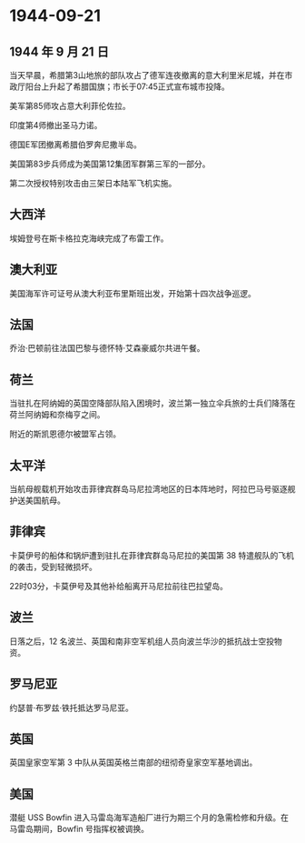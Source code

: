 # 1944-09-21

## 1944 年 9 月 21 日

当天早晨，希腊第3山地旅的部队攻占了德军连夜撤离的意大利里米尼城，并在市政厅阳台上升起了希腊国旗；市长于07:45正式宣布城市投降。

美军第85师攻占意大利菲伦佐拉。

印度第4师撤出圣马力诺。

德国E军团撤离希腊伯罗奔尼撒半岛。

美国第83步兵师成为美国第12集团军群第三军的一部分。

第二次授权特别攻击由三架日本陆军飞机实施。

## 大西洋

埃姆登号在斯卡格拉克海峡完成了布雷工作。

## 澳大利亚

美国海军许可证号从澳大利亚布里斯班出发，开始第十四次战争巡逻。

## 法国

乔治·巴顿前往法国巴黎与德怀特·艾森豪威尔共进午餐。

## 荷兰

当驻扎在阿纳姆的英国空降部队陷入困境时，波兰第一独立伞兵旅的士兵们降落在荷兰阿纳姆和奈梅亨之间。

附近的斯凯恩德尔被盟军占领。

## 太平洋

当航母舰载机开始攻击菲律宾群岛马尼拉湾地区的日本阵地时，阿拉巴马号驱逐舰护送美国航母。

## 菲律宾

卡莫伊号的船体和锅炉遭到驻扎在菲律宾群岛马尼拉的美国第 38
特遣舰队的飞机的袭击，受到轻微损坏。

22时03分，卡莫伊号及其他补给船离开马尼拉前往巴拉望岛。

## 波兰

日落之后，12
名波兰、英国和南非空军机组人员向波兰华沙的抵抗战士空投物资。

## 罗马尼亚

约瑟普·布罗兹·铁托抵达罗马尼亚。

## 英国

英国皇家空军第 3 中队从英国英格兰南部的纽彻奇皇家空军基地调出。

## 美国

潜艇 USS Bowfin
进入马雷岛海军造船厂进行为期三个月的急需检修和升级。在马雷岛期间，Bowfin
号指挥权被调换。

